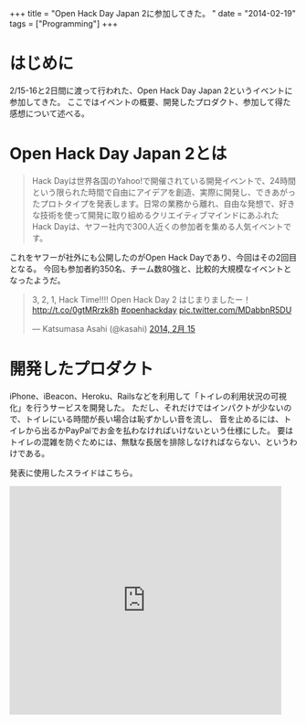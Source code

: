 +++
title = "Open Hack Day Japan 2に参加してきた。 "
date = "2014-02-19"
tags = ["Programming"]
+++

# はじめに

2/15-16と2日間に渡って行われた、Open Hack Day Japan 2というイベントに参加してきた。
ここではイベントの概要、開発したプロダクト、参加して得た感想について述べる。

# Open Hack Day Japan 2とは

> Hack Dayは世界各国のYahoo!で開催されている開発イベントで、24時間という限られた時間で自由にアイデアを創造、実際に開発し、できあがったプロトタイプを発表します。日常の業務から離れ、自由な発想で、好きな技術を使って開発に取り組めるクリエイティブマインドにあふれたHack Dayは、ヤフー社内で300人近くの参加者を集める人気イベントです。

これをヤフーが社外にも公開したのがOpen Hack Dayであり、今回はその2回目となる。
今回も参加者約350名、チーム数80強と、比較的大規模なイベントとなったようだ。

<blockquote class="twitter-tweet" lang="ja"><p>3, 2, 1, Hack Time!!!!&#10;Open Hack Day 2 はじまりましたー！&#10; <a href="http://t.co/0gtMRrzk8h">http://t.co/0gtMRrzk8h</a> <a href="https://twitter.com/search?q=%23openhackday&amp;src=hash">#openhackday</a> <a href="http://t.co/MDabbnR5DU">pic.twitter.com/MDabbnR5DU</a></p>&mdash; Katsumasa Asahi (@kasahi) <a href="https://twitter.com/kasahi/statuses/434536686937071616">2014, 2月 15</a></blockquote>
<script async src="//platform.twitter.com/widgets.js" charset="utf-8"></script>

# 開発したプロダクト

iPhone、iBeacon、Heroku、Railsなどを利用して「トイレの利用状況の可視化」を行うサービスを開発した。
ただし、それだけではインパクトが少ないので、トイレにいる時間が長い場合は恥ずかしい音を流し、
音を止めるには、トイレから出るかPayPalでお金を払わなければいけないという仕様にした。
要はトイレの混雑を防ぐためには、無駄な長居を排除しなければならない、というわけである。

発表に使用したスライドはこちら。

<iframe src="http://www.slideshare.net/slideshow/embed_code/31347615" width="476" height="400" frameborder="0" marginwidth="0" marginheight="0" scrolling="no"></iframe>
